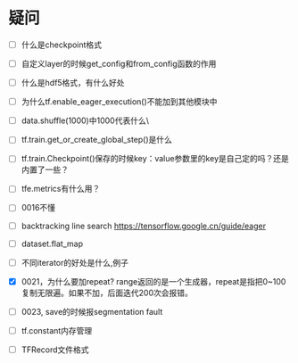 # 疑问

- [ ] 什么是checkpoint格式
- [ ] 自定义layer的时候get_config和from_config函数的作用
- [ ] 什么是hdf5格式，有什么好处
- [ ] 为什么tf.enable_eager_execution()不能加到其他模块中
- [ ] data.shuffle(1000)中1000代表什么\
- [ ] tf.train.get_or_create_global_step()是什么
- [ ] tf.train.Checkpoint()保存的时候key：value参数里的key是自己定的吗？还是内置了一些？
- [ ] tfe.metrics有什么用？
- [ ] 0016不懂
- [ ] backtracking line search https://tensorflow.google.cn/guide/eager
- [ ] dataset.flat_map
- [ ] 不同iterator的好处是什么,例子
- [x] 0021，为什么要加repeat? range返回的是一个生成器，repeat是指把0~100复制无限遍。如果不加，后面迭代200次会报错。
- [ ] 0023, save的时候报segmentation fault
- [ ] tf.constant内存管理
- [ ] TFRecord文件格式  
    
    
